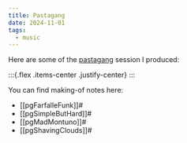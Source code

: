 ```yaml
---
title: Pastagang
date: 2024-11-01
tags:
  - music
---
```


Here are some of the [pastagang](https://www.pastagang.cc/) session I produced:

:::{.flex .items-center .justify-center}
<peaks-playlist pos=2 url="https://cdn.midirus.com/audio/pastagang.json"></peaks-playlist>
:::

You can find making-of notes here:

- [[pgFarfalleFunk]]#
- [[pgSimpleButHard]]#
- [[pgMadMontuno]]#
- [[pgShavingClouds]]#
